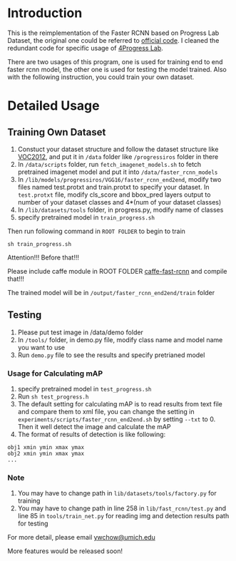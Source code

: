 # Introduction

This is the reimplementation of the Faster RCNN based on Progress Lab Dataset, the original one could be referred to [official code](https://github.com/rbgirshick/py-faster-rcnn). I cleaned the redundant code for specific usage of [4Progress Lab](http://progress.eecs.umich.edu/).

There are two usages of this program, one is used for training end to end faster rcnn model, the other one is used for testing the model trained. Also with the following instruction, you could train your own dataset.

# Detailed Usage

## Training Own Dataset

1. Constuct your dataset structure and follow the dataset structure like [VOC2012](http://host.robots.ox.ac.uk/pascal/VOC/voc2012/), and put it in `/data` folder like `/progressiros` folder in there
2. In `/data/scripts` folder, run `fetch_imagenet_models.sh` to fetch pretrained imagenet model and put it into `/data/faster_rcnn_models`
3. In `/lib/models/progressiros/VGG16/faster_rcnn_end2end`, modify two files named test.protxt and train.protxt to specify your dataset. In `test.protxt` file, modify cls_score and bbox_pred layers output to number of your dataset classes and 4*(num of your dataset classes)
4. In `/lib/datasets/tools` folder, in progress.py, modify name of classes
5. specify pretrained model in `train_progress.sh`

Then run following command in `ROOT FOLDER` to begin to train
```
sh train_progress.sh
```

Attention!!!
Before that!!!

Please include caffe module in ROOT FOLDER [caffe-fast-rcnn](https://github.com/rbgirshick/caffe-fast-rcnn/tree/0dcd397b29507b8314e252e850518c5695efbb83) and compile that!!!

The trained model will be in `/output/faster_rcnn_end2end/train` folder

## Testing

1. Please put test image in /data/demo folder
2. In `/tools/` folder, in demo.py file, modify class name and model name you want to use
3. Run `demo.py` file to see the results and specify pretrianed model

### Usage for Calculating mAP
1. specify pretrained model in `test_progress.sh`
2. Run `sh test_progress.h`
3. The default setting for calculating mAP is to read results from text file and compare them to xml file, you can change the setting in `experiments/scripts/faster_rcnn_end2end.sh` by setting `--txt` to 0. Then it well detect the image and calculate the mAP
4. The format of results of detection is like following:
```
obj1 xmin ymin xmax ymax
obj2 xmin ymin xmax ymax
...
```

### Note
1. You may have to change path in `lib/datasets/tools/factory.py` for training
2. You may have to change path in line 258 in `lib/fast_rcnn/test.py` and line 85 in `tools/train_net.py` for reading img and detection results path for testing

For more detail, please email ywchow@umich.edu

More features would be released soon!


